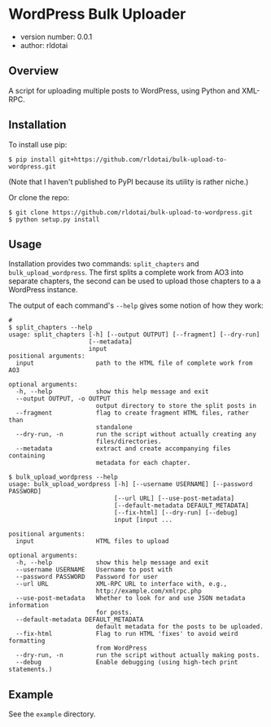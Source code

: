 WordPress Bulk Uploader
===============================

- version number: 0.0.1
- author: rldotai

Overview
--------

A script for uploading multiple posts to WordPress, using Python and XML-RPC.

Installation
------------

To install use pip:

    $ pip install git+https://github.com/rldotai/bulk-upload-to-wordpress.git

(Note that I haven't published to PyPI because its utility is rather niche.)


Or clone the repo:

    $ git clone https://github.com/rldotai/bulk-upload-to-wordpress.git
    $ python setup.py install

Usage
-----

Installation provides two commands: `split_chapters` and `bulk_upload_wordpress`.
The first splits a complete work from AO3 into separate chapters, the second can be used to upload those chapters to a a WordPress instance.

The output of each command's `--help` gives some notion of how they work:

```shell
#
$ split_chapters --help
usage: split_chapters [-h] [--output OUTPUT] [--fragment] [--dry-run]
                      [--metadata]
                      input
positional arguments:
  input                 path to the HTML file of complete work from AO3

optional arguments:
  -h, --help            show this help message and exit
  --output OUTPUT, -o OUTPUT
                        output directory to store the split posts in
  --fragment            flag to create fragment HTML files, rather than
                        standalone
  --dry-run, -n         run the script without actually creating any
                        files/directories.
  --metadata            extract and create accompanying files containing
                        metadata for each chapter.
```


```shell
$ bulk_upload_wordpress --help
usage: bulk_upload_wordpress [-h] [--username USERNAME] [--password PASSWORD]
                             [--url URL] [--use-post-metadata]
                             [--default-metadata DEFAULT_METADATA]
                             [--fix-html] [--dry-run] [--debug]
                             input [input ...

positional arguments:
  input                 HTML files to upload

optional arguments:
  -h, --help            show this help message and exit
  --username USERNAME   Username to post with
  --password PASSWORD   Password for user
  --url URL             XML-RPC URL to interface with, e.g.,
                        http://example.com/xmlrpc.php
  --use-post-metadata   Whether to look for and use JSON metadata information
                        for posts.
  --default-metadata DEFAULT_METADATA
                        default metadata for the posts to be uploaded.
  --fix-html            Flag to run HTML 'fixes' to avoid weird formatting
                        from WordPress
  --dry-run, -n         run the script without actually making posts.
  --debug               Enable debugging (using high-tech print statements.)
```

Example
-------

See the `example` directory.
